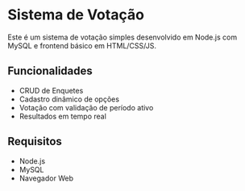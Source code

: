 # Sistema de Votação

Este é um sistema de votação simples desenvolvido em Node.js com MySQL e frontend básico em HTML/CSS/JS.

## Funcionalidades
- CRUD de Enquetes
- Cadastro dinâmico de opções
- Votação com validação de período ativo
- Resultados em tempo real

## Requisitos
- Node.js
- MySQL
- Navegador Web
